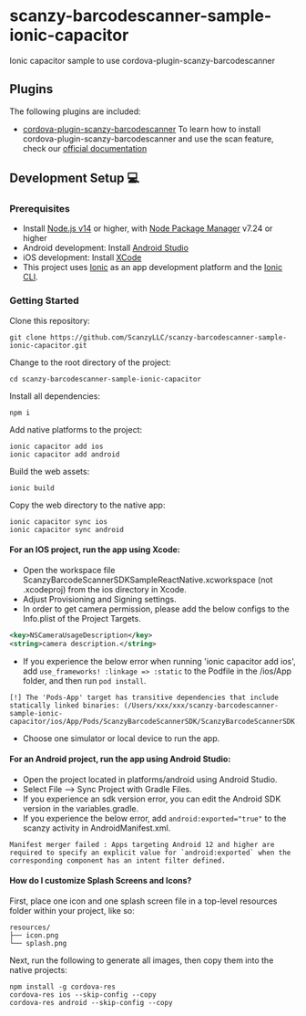 # scanzy-barcodescanner-sample-ionic-capacitor
Ionic capacitor sample to use cordova-plugin-scanzy-barcodescanner

## Plugins

The following plugins are included:

- [cordova-plugin-scanzy-barcodescanner](https://www.npmjs.com/package/cordova-plugin-scanzy-barcodescanner)
To learn how to install cordova-plugin-scanzy-barcodescanner and use the scan feature, check our [official documentation](https://scanzy.com/ionic)

## Development Setup 💻

### Prerequisites

- Install [Node.js v14](https://nodejs.org) or higher, with [Node Package Manager](https://www.npmjs.com/get-npm) v7.24 or higher
- Android development: Install [Android Studio](https://developer.android.com/studio)
- iOS development: Install [XCode](https://apps.apple.com/de/app/xcode/id497799835?mt=12)
- This project uses [Ionic](https://ionicframework.com/) as an app development platform and the [Ionic CLI](https://ionicframework.com/docs/cli).

### Getting Started

Clone this repository:

```
git clone https://github.com/ScanzyLLC/scanzy-barcodescanner-sample-ionic-capacitor.git
```

Change to the root directory of the project:

```
cd scanzy-barcodescanner-sample-ionic-capacitor
```

Install all dependencies:

```
npm i
```

Add native platforms to the project:

```
ionic capacitor add ios
ionic capacitor add android
```

Build the web assets:

```
ionic build
```

Copy the web directory to the native app:

```
ionic capacitor sync ios
ionic capacitor sync android
```

#### For an IOS project, run the app using Xcode:
* Open the workspace file ScanzyBarcodeScannerSDKSampleReactNative.xcworkspace (not .xcodeproj) from the ios directory in Xcode.
* Adjust Provisioning and Signing settings.
* In order to get camera permission, please add the below configs to the Info.plist of the Project Targets.
 ```xml
<key>NSCameraUsageDescription</key>
<string>camera description.</string>
```
* If you experience the below error when running 'ionic capacitor add ios', add `use_frameworks! :linkage => :static` to the Podfile in the /ios/App folder, and then run `pod install`.
```
[!] The 'Pods-App' target has transitive dependencies that include statically linked binaries: (/Users/xxx/xxx/scanzy-barcodescanner-sample-ionic-capacitor/ios/App/Pods/ScanzyBarcodeScannerSDK/ScanzyBarcodeScannerSDK.xcframework)
```
* Choose one simulator or local device to run the app.

#### For an Android project, run the app using Android Studio:
* Open the project located in platforms/android using Android Studio.
* Select File --> Sync Project with Gradle Files.
* If you experience an sdk version error, you can edit the Android SDK version in the variables.gradle.
* If you experience the below error, add `android:exported="true"` to the scanzy activity in AndroidManifest.xml.
```
Manifest merger failed : Apps targeting Android 12 and higher are required to specify an explicit value for `android:exported` when the corresponding component has an intent filter defined.
```

#### How do I customize Splash Screens and Icons?
First, place one icon and one splash screen file in a top-level resources folder within your project, like so:
```
resources/
├── icon.png
└── splash.png
```
Next, run the following to generate all images, then copy them into the native projects:
```
npm install -g cordova-res
cordova-res ios --skip-config --copy
cordova-res android --skip-config --copy
```
